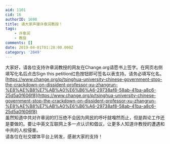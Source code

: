 ```yaml
---
aid: 1101
cid: 16
authorID: 1698
title: 请大家声援许章润教授！
tags:
    - 许章润
    - 教授
comments: []
date: 2019-04-01T01:28:00.000Z
category: '2049'
---
```


大家好，请各位支持许章润教授的网友在Change.org请愿书上签字。在网页右侧填写化名后点击Sign this petition红色按钮即可签名以表支持。请务必填写化名。  
[https://www.change.org/p/tsinghua-university-chinese-government-stop-the-crackdown-on-dissident-professor-xu-zhangrun-%E8%AE%B8%E7%AB%A0%E6%B6%A6-29738af8-58ab-41ba-a8c6-25d5a0f606f8](https://www.change.org/p/tsinghua-university-chinese-government-stop-the-crackdown-on-dissident-professor-xu-zhangrun-%E8%AE%B8%E7%AB%A0%E6%B6%A6-29738af8-58ab-41ba-a8c6-25d5a0f606f8)  
虽然知道中共对许章润的打压绝不会因为网民的呼吁就嘎然而止，但是舆论工作还是要做的。要让中英文互联网上多一点认识和倡议，让更多人知道许教授的遭遇和中共的人权侵害。  
请各位在社交媒体平台上转发，感谢大家的支持！

